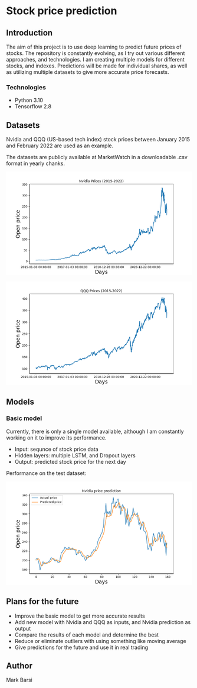 # Stock price prediction

## Introduction

The aim of this project is to use deep learning to predict future prices of stocks.
The repository is constantly evolving, as I try out various different approaches, and technologies.
I am creating multiple models for different stocks, and indexes.
Predictions will be made for individual shares, as well as utilizing multiple datasets to give more accurate price forecasts.

### Technologies

- Python 3.10
- Tensorflow 2.8

## Datasets

Nvidia and QQQ (US-based tech index) stock prices between January 2015 and February 2022 are used as an example.

The datasets are publicly available at MarketWatch in a downloadable .csv format in yearly chanks. 

![Nvidia prices](https://github.com/barsimark/stock-price-predictor/blob/master/images/Nvidia-prices.png)

![QQQ prices](https://github.com/barsimark/stock-price-predictor/blob/master/images/QQQ-prices.png)

## Models

### Basic model

Currently, there is only a single model available, although I am constantly working on it to improve its performance.

- Input: sequnce of stock price data
- Hidden layers: multiple LSTM, and Dropout layers
- Output: predicted stock price for the next day

Performance on the test dataset:

![Basic model performance](https://github.com/barsimark/stock-price-predictor/blob/master/images/Basic-model-prediction.png)

## Plans for the future

- Improve the basic model to get more accurate results
- Add new model with Nvidia and QQQ as inputs, and Nvidia prediction as output
- Compare the results of each model and determine the best
- Reduce or eliminate outliers with using something like moving average
- Give predictions for the future and use it in real trading

## Author

Mark Barsi